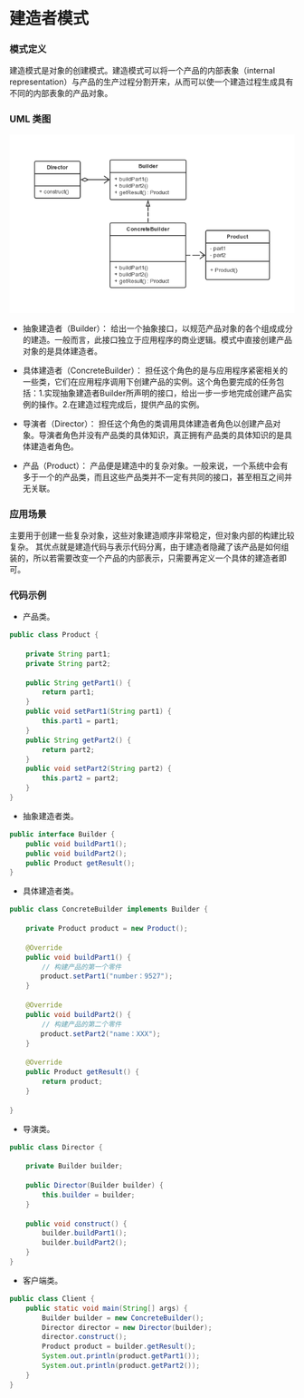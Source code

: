 建造者模式
===

### 模式定义


建造模式是对象的创建模式。建造模式可以将一个产品的内部表象（internal representation）与产品的生产过程分割开来，从而可以使一个建造过程生成具有不同的内部表象的产品对象。

### UML 类图

![建造者模式](img/09-builder.png)

- 抽象建造者（Builder）：
给出一个抽象接口，以规范产品对象的各个组成成分的建造。一般而言，此接口独立于应用程序的商业逻辑。模式中直接创建产品对象的是具体建造者。

- 具体建造者（ConcreteBuilder）：
担任这个角色的是与应用程序紧密相关的一些类，它们在应用程序调用下创建产品的实例。这个角色要完成的任务包括：1.实现抽象建造者Builder所声明的接口，给出一步一步地完成创建产品实例的操作。2.在建造过程完成后，提供产品的实例。

- 导演者（Director）：
担任这个角色的类调用具体建造者角色以创建产品对象。导演者角色并没有产品类的具体知识，真正拥有产品类的具体知识的是具体建造者角色。

- 产品（Product）：
产品便是建造中的复杂对象。一般来说，一个系统中会有多于一个的产品类，而且这些产品类并不一定有共同的接口，甚至相互之间并无关联。


### 应用场景

主要用于创建一些复杂对象，这些对象建造顺序非常稳定，但对象内部的构建比较复杂。
其优点就是建造代码与表示代码分离，由于建造者隐藏了该产品是如何组装的，所以若需要改变一个产品的内部表示，只需要再定义一个具体的建造者即可。

### 代码示例

- 产品类。

```java
public class Product {

    private String part1;
    private String part2;

    public String getPart1() {
        return part1;
    }
    public void setPart1(String part1) {
        this.part1 = part1;
    }
    public String getPart2() {
        return part2;
    }
    public void setPart2(String part2) {
        this.part2 = part2;
    }
}
```

- 抽象建造者类。

```java
public interface Builder {
    public void buildPart1();
    public void buildPart2();
    public Product getResult();
}
```

- 具体建造者类。

```java
public class ConcreteBuilder implements Builder {

    private Product product = new Product();

    @Override
    public void buildPart1() {
        // 构建产品的第一个零件
 　　　　product.setPart1("number：9527");
    }

    @Override
    public void buildPart2() {
        // 构建产品的第二个零件
 　　　　product.setPart2("name：XXX");
    }

    @Override
    public Product getResult() {
        return product;
    }

}
```

- 导演类。

```java
public class Director {

    private Builder builder;

    public Director(Builder builder) {
        this.builder = builder;
    }

    public void construct() {
        builder.buildPart1();
        builder.buildPart2();
    }
}
```

- 客户端类。

```java
public class Client {
    public static void main(String[] args) {
        Builder builder = new ConcreteBuilder();
        Director director = new Director(builder);
        director.construct();
        Product product = builder.getResult();
        System.out.println(product.getPart1());
        System.out.println(product.getPart2());
    }
}
```
